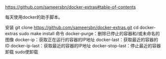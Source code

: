 https://github.com/sameersbn/docker-extras#table-of-contents


每天使用docker的助手脚本。

安装
git clone https://github.com/sameersbn/docker-extras.git
cd docker-extras
sudo make install
命令
docker-purge：删除已停止的容器和/或未命名的图像
docker-ip：获取正在运行的容器的IP地址
docker-last：获取最近的容器的ID
docker-ip-last：获取最近的容器的IP地址
docker-stop-last：停止最近的容器
卸载
sudo使卸载
